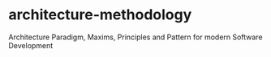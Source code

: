 # architecture-methodology
Architecture Paradigm, Maxims, Principles and Pattern for modern Software Development 
